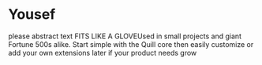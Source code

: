 # Yousef
please abstract text
FITS LIKE A GLOVEUsed in small projects and giant Fortune 500s alike. Start simple with the Quill core then easily customize or add your own extensions later if your product needs grow

